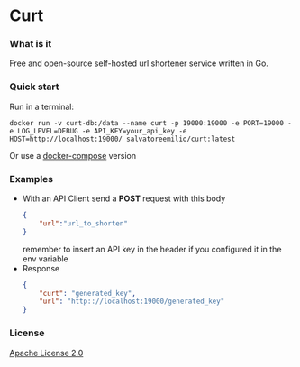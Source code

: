 # Curt

### What is it

Free and open-source self-hosted url shortener service written in Go.

### Quick start

Run in a terminal:

```docker
docker run -v curt-db:/data --name curt -p 19000:19000 -e PORT=19000 -e LOG_LEVEL=DEBUG -e API_KEY=your_api_key -e HOST=http://localhost:19000/ salvatoreemilio/curt:latest
```

Or use a [docker-compose](./examples/compose.yaml) version 
### Examples

- With an API Client send a **POST** request with this body
    ```JSON
    {
        "url":"url_to_shorten"
    }
    ```
    remember to insert an API key in the header if you configured it in the env variable
- Response
    ```JSON
    {
        "curt": "generated_key",
        "url": "http:://localhost:19000/generated_key"
    }
    ```

### License

[Apache License 2.0](https://raw.githubusercontent.com/salvatore-081/curt/main/LICENSE)
